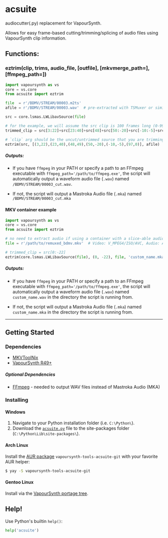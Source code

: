 # acsuite

audiocutter(.py) replacement for VapourSynth.

Allows for easy frame-based cutting/trimming/splicing of audio files
using VapourSynth clip information.


## Functions:

### eztrim(clip, trims, audio_file, [outfile], [mkvmerge_path=], [ffmpeg_path=])

```py
import vapoursynth as vs
core = vs.core
from acsuite import eztrim

file  = r'/BDMV/STREAM/00003.m2ts'
afile = r'/BDMV/STREAM/00003.wav'  # pre-extracted with TSMuxer or similar

src = core.lsmas.LWLibavSource(file)

# for the example, we will assume the src clip is 100 frames long (0-99)
trimmed_clip = src[3:22]+src[23:40]+src[48]+src[50:-20]+src[-10:-5]+src[97:]

# `clip` arg should be the uncut/untrimmed source that you are trimming from
eztrim(src, [(3,22),(23,40),(48,49),(50,-20),(-10,-5),(97,0)], afile)
```

##### Outputs:

- If you have `ffmpeg` in your PATH or specify a path to an FFmpeg executable
with `ffmpeg_path='/path/to/ffmpeg.exe'`,
the script will automatically output a waveform audio file (`.wav`)
named `/BDMV/STREAM/00003_cut.wav`.

- If not, the script will output a Mastroka Audio file (`.mka`)
named `/BDMV/STREAM/00003_cut.mka`

#### MKV container example

```py
import vapoursynth as vs
core = vs.core
from acsuite import eztrim

# no need to extract audio if using a container with a slice-able audio codec
file = r'/path/to/remuxed_bdmv.mkv'  # Video: V_MPEG4/ISO/AVC, Audio: A_PCM/INT/LIT

# trimmed_clip = src[0:-22]
eztrim(core.lsmas.LWLibavSource(file), (0, -22), file, 'custom_name.mka')
```

##### Outputs:

- If you have `ffmpeg` in your PATH or specify a path to an FFmpeg executable
with `ffmpeg_path='/path/to/ffmpeg.exe'`,
the script will automatically output a waveform audio file (`.wav`)
named `custom_name.wav` in the directory the script is running from.

- If not, the script will output a Mastroka Audio file (`.mka`)
named `custom_name.mka` in the directory the script is running from.
---

## Getting Started

### Dependencies
- [MKVToolNix](https://mkvtoolnix.download/downloads.html)
- [VapourSynth R49+](https://github.com/vapoursynth/vapoursynth/releases)

##### Optional Dependencies
- [FFmpeg](https://ffmpeg.org/) - needed to output WAV files instead of Mastroka Audio (MKA)

### Installing

#### Windows

1. Navigate to your Python installation folder (i.e. `C:\Python\`).
1. Download the [`acsuite.py`](https://github.com/OrangeChannel/acsuite/releases) file to the site-packages folder (`C:\Python\Lib\site-packages\`).

#### Arch Linux

Install the [AUR package](https://aur.archlinux.org/packages/vapoursynth-tools-acsuite-git/) `vapoursynth-tools-acsuite-git` with your favorite AUR helper:

```sh
$ yay -S vapoursynth-tools-acsuite-git
```

#### Gentoo Linux

Install via the [VapourSynth portage tree](https://github.com/4re/vapoursynth-portage).

## Help!

Use Python's builtin `help()`: 

```py
help('acsuite')
```

